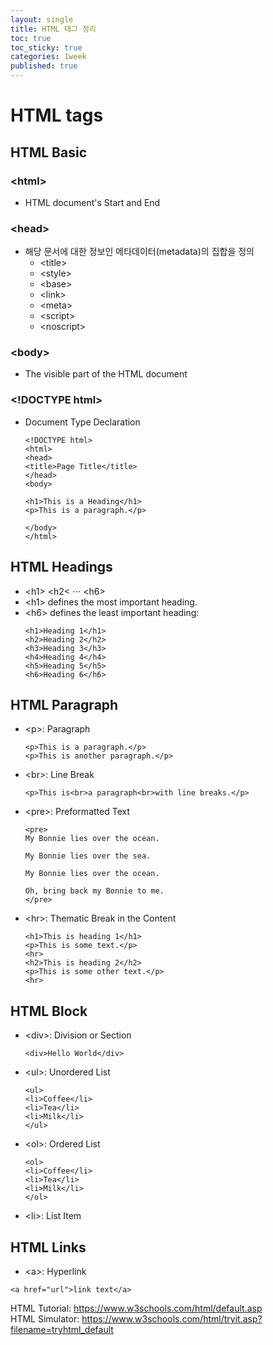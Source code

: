 ```yaml
---
layout: single
title: HTML 태그 정리
toc: true
toc_sticky: true
categories: 1week
published: true
---
```


# HTML tags
## HTML Basic
### &#60;html&#62;
* HTML document's Start and End
### &#60;head&#62;
* 해당 문서에 대한 정보인 메타데이터(metadata)의 집합을 정의
  - &#60;title&#62;
  - &#60;style&#62;
  - &#60;base&#62;
  - &#60;link&#62;
  - &#60;meta&#62;
  - &#60;script&#62;
  - &#60;noscript&#62;
### &#60;body&#62;
* The visible part of the HTML document
### &#60;!DOCTYPE html&#62;
* Document Type Declaration
  ```
  <!DOCTYPE html>
  <html>
  <head>
  <title>Page Title</title>
  </head>
  <body>

  <h1>This is a Heading</h1>
  <p>This is a paragraph.</p>

  </body>
  </html>
  ```
  
## HTML Headings
* &#60;h1&#62; &#60;h2&#60; ⋅⋅⋅ &#60;h6&#62;
* &#60;h1&#62; defines the most important heading. 
* &#60;h6&#62; defines the least important heading: 
  ```
  <h1>Heading 1</h1>
  <h2>Heading 2</h2>
  <h3>Heading 3</h3>
  <h4>Heading 4</h4>
  <h5>Heading 5</h5>
  <h6>Heading 6</h6>
  ```
  
## HTML Paragraph
* &#60;p&#62;: Paragraph
  ```
  <p>This is a paragraph.</p>
  <p>This is another paragraph.</p>
  ```
* &#60;br&#62;: Line Break
  ```
  <p>This is<br>a paragraph<br>with line breaks.</p>
  ```
* &#60;pre&#62;: Preformatted Text
  ```
  <pre>
  My Bonnie lies over the ocean.

  My Bonnie lies over the sea.

  My Bonnie lies over the ocean.

  Oh, bring back my Bonnie to me.
  </pre>
  ```
* &#60;hr&#62;: Thematic Break in the Content
  ```
  <h1>This is heading 1</h1>
  <p>This is some text.</p>
  <hr>
  <h2>This is heading 2</h2>
  <p>This is some other text.</p>
  <hr>
  ```
  
## HTML Block
* &#60;div&#62;: Division or Section
  ```
  <div>Hello World</div>
  ```
* &#60;ul&#62;: Unordered List
  ```
  <ul>
  <li>Coffee</li>
  <li>Tea</li>
  <li>Milk</li>
  </ul>
  ```
* &#60;ol&#62;: Ordered List
  ```
  <ol>
  <li>Coffee</li>
  <li>Tea</li>
  <li>Milk</li>
  </ol>
  ```
* &#60;li&#62;: List Item

## HTML Links
* &#60;a&#62;: Hyperlink
```
<a href="url">link text</a>
```

HTML Tutorial: <https://www.w3schools.com/html/default.asp><br/>
HTML Simulator: <https://www.w3schools.com/html/tryit.asp?filename=tryhtml_default>
